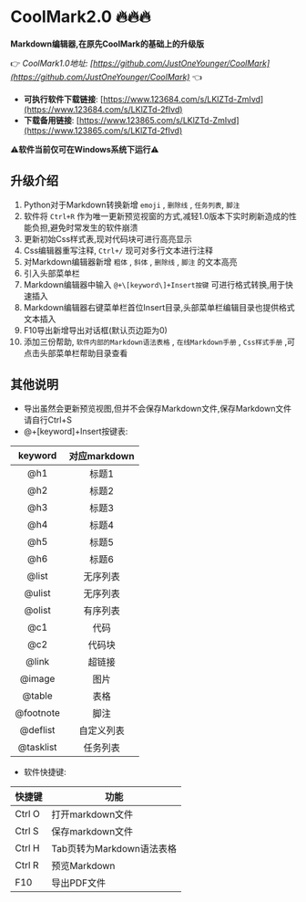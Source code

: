 # CoolMark2.0 🔥🔥🔥
**Markdown编辑器,在原先CoolMark的基础上的升级版**

👉 *CoolMark1.0地址: [https://github.com/JustOneYounger/CoolMark](https://github.com/JustOneYounger/CoolMark)* 👈

- **可执行软件下载链接**: [https://www.123684.com/s/LKlZTd-ZmIvd](https://www.123684.com/s/LKlZTd-2fIvd)
- **下载备用链接**: [https://www.123865.com/s/LKlZTd-ZmIvd](https://www.123865.com/s/LKlZTd-2fIvd)

⚠️**软件当前仅可在Windows系统下运行**⚠️

## 升级介绍

1. Python对于Markdown转换新增 `emoji` , `删除线` , `任务列表`, `脚注`
2. 软件将 `Ctrl+R` 作为唯一更新预览视窗的方式,减轻1.0版本下实时刷新造成的性能负担,避免时常发生的软件崩溃
3. 更新初始Css样式表,现对代码块可进行高亮显示
4. Css编辑器重写注释, `Ctrl+/` 现可对多行文本进行注释
5. 对Markdown编辑器新增 `粗体` , `斜体` , `删除线` , `脚注` 的文本高亮
6. 引入头部菜单栏
7. Markdown编辑器中输入 `@+\[keyword\]+Insert按键` 可进行格式转换,用于快速插入
8. Markdown编辑器右键菜单栏首位Insert目录,头部菜单栏编辑目录也提供格式文本插入
9. F10导出新增导出对话框(默认页边距为0)
10. 添加三份帮助, `软件内部的Markdown语法表格` , `在线Markdown手册` , `Css样式手册` ,可点击头部菜单栏帮助目录查看

## 其他说明

- 导出虽然会更新预览视图,但并不会保存Markdown文件,保存Markdown文件请自行Ctrl+S
- @+\[keyword\]+Insert按键表:

|keyword|对应markdown|
|:--:|:--:|
|@h1|标题1|
|@h2|标题2|
|@h3|标题3|
|@h4|标题4|
|@h5|标题5|
|@h6|标题6|
|@list|无序列表|
|@ulist|无序列表|
|@olist|有序列表|
|@c1|代码|
|@c2|代码块|
|@link|超链接|
|@image|图片|
|@table|表格|
|@footnote|脚注|
|@deflist|自定义列表|
|@tasklist|任务列表|

- 软件快捷键:

|快捷键|功能|
|--|--|
|Ctrl O|打开markdown文件|
|Ctrl S|保存markdown文件|
|Ctrl H|Tab页转为Markdown语法表格|
|Ctrl R|预览Markdown|
|F10|导出PDF文件|
